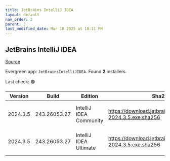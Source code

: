 ```yaml
---
title: JetBrains IntelliJ IDEA
layout: default
nav_order: 2
parent: J
last_modified_date: Mar 18 2025 at 10:11 PM
---
```


## JetBrains IntelliJ IDEA

[Source](https://www.jetbrains.com/)

Evergreen app: `JetBrainsIntelliJIDEA`. Found **2** installers.

Last check: 🟢

| Version  | Build        | Edition                 | Sha256                                                         | Date      | Size       | Type | URI                                                                                                                |
| -------- | ------------ | ----------------------- | -------------------------------------------------------------- | --------- | ---------- | ---- | ------------------------------------------------------------------------------------------------------------------ |
| 2024.3.5 | 243.26053.27 | IntelliJ IDEA Community | https://download.jetbrains.com/idea/ideaIC-2024.3.5.exe.sha256 | 18/3/2025 | 727987240  | exe  | [https://download.jetbrains.com/idea/ideaIC-2024.3.5.exe](https://download.jetbrains.com/idea/ideaIC-2024.3.5.exe) |
| 2024.3.5 | 243.26053.27 | IntelliJ IDEA Ultimate  | https://download.jetbrains.com/idea/ideaIU-2024.3.5.exe.sha256 | 18/3/2025 | 1214197704 | exe  | [https://download.jetbrains.com/idea/ideaIU-2024.3.5.exe](https://download.jetbrains.com/idea/ideaIU-2024.3.5.exe) |
